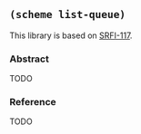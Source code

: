 
## `(scheme list-queue)`

This library is based on [SRFI-117](https://srfi.schemers.org/srfi-117/).

### Abstract

TODO

### Reference

TODO
